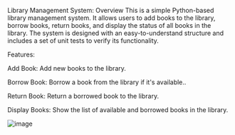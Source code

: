 Library Management System:
Overview
This is a simple Python-based library management system. It allows users to add books to the library, borrow books, return books, and display the status of all books in the library. The system is designed with an easy-to-understand structure and includes a set of unit tests to verify its functionality.

Features:

Add Book: Add new books to the library.

Borrow Book: Borrow a book from the library if it's available..

Return Book: Return a borrowed book to the library.

Display Books: Show the list of available and borrowed books in the library.



![image](https://github.com/user-attachments/assets/dd9b0cb3-492b-49a6-a8f6-7f0d2becf08b)
